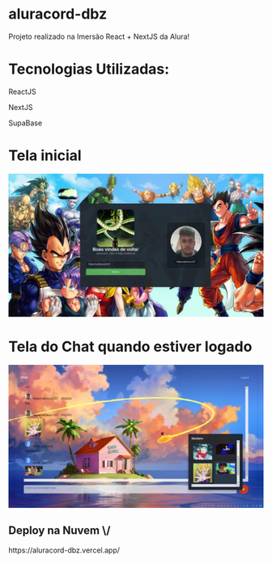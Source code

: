 # aluracord-dbz

Projeto realizado na Imersão React + NextJS da Alura!

<h1>Tecnologias Utilizadas:</h1>

ReactJS

NextJS

SupaBase


<h1> Tela inicial   </h1>

<img src="https://github.com/felipematheus1337/aluracord-dbz/blob/master/1.jpeg?raw=true"/>

<h1> Tela do Chat quando estiver logado </h1>

<img src="https://github.com/felipematheus1337/aluracord-dbz/blob/master/2.jpeg?raw=true"/>


<h2> Deploy na Nuvem \/ </h2>
https://aluracord-dbz.vercel.app/
